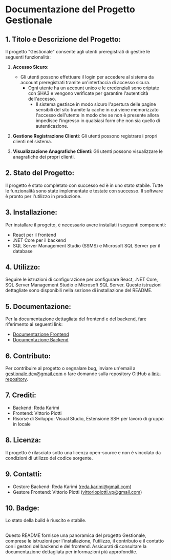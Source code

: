 # Documentazione del Progetto Gestionale

## 1. Titolo e Descrizione del Progetto:
Il progetto "Gestionale" consente agli utenti preregistrati di gestire le seguenti funzionalità:
1. **Accesso Sicuro**:
   - Gli utenti possono effettuare il login per accedere al sistema da account preregistrati tramite un'interfaccia di accesso sicura.
     - Ogni utente ha un account unico e le credenziali sono criptate con SHA3 e vengono verificate per garantire l'autenticità dell'accesso.
        - Il sistema gestisce in modo sicuro l'apertura delle pagine sensibili del sito tramite la cache in cui viene memorizzato l'accesso dell'utente in modo che se non è presente allora impedisce l'ingresso in qualsiasi form che non sia quello di autenticazione.

3. **Gestione Registrazione Clienti**: Gli utenti possono registrare i propri clienti nel sistema.
4. **Visualizzazione Anagrafiche Clienti**: Gli utenti possono visualizzare le anagrafiche dei propri clienti.

## 2. Stato del Progetto:
Il progetto è stato completato con successo ed è in uno stato stabile. Tutte le funzionalità sono state implementate e testate con successo. Il software è pronto per l'utilizzo in produzione.

## 3. Installazione:
Per installare il progetto, è necessario avere installati i seguenti componenti:
- React per il frontend
- .NET Core per il backend
- SQL Server Management Studio (SSMS) e Microsoft SQL Server per il database

## 4. Utilizzo:
Seguire le istruzioni di configurazione per configurare React, .NET Core, SQL Server Management Studio e Microsoft SQL Server. Queste istruzioni dettagliate sono disponibili nella sezione di installazione del README.

## 5. Documentazione:
Per la documentazione dettagliata del frontend e del backend, fare riferimento ai seguenti link:
- [Documentazione Frontend](link-documentazione-frontend)
- [Documentazione Backend](link-documentazione-backend)

## 6. Contributo:
Per contribuire al progetto o segnalare bug, inviare un'email a gestionale.dev@gmail.com o fare domande sulla repository GitHub a [link-repository](link-repository).

## 7. Crediti:
- Backend: Reda Karimi
- Frontend: Vittorio Piotti
- Risorse di Sviluppo: Visual Studio, Estensione SSH per lavoro di gruppo in locale

## 8. Licenza:
Il progetto è rilasciato sotto una licenza open-source e non è vincolato da condizioni di utilizzo del codice sorgente.

## 9. Contatti:
- Gestore Backend: Reda Karimi (reda.karimi@gmail.com)
- Gestore Frontend: Vittorio Piotti (vittoriopiotti.vp@gmail.com)

## 10. Badge:
Lo stato della build è riuscito e stabile.

## 
Questo README fornisce una panoramica del progetto Gestionale, comprese le istruzioni per l'installazione, l'utilizzo, il contributo e il contatto con i gestori del backend e del frontend. Assicurati di consultare la documentazione dettagliata per informazioni più approfondite.
